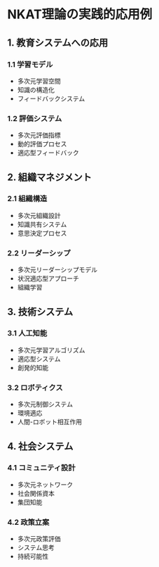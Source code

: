 # NKAT理論の実践的応用例

## 1. 教育システムへの応用
### 1.1 学習モデル
- 多次元学習空間
- 知識の構造化
- フィードバックシステム

### 1.2 評価システム
- 多次元評価指標
- 動的評価プロセス
- 適応型フィードバック

## 2. 組織マネジメント
### 2.1 組織構造
- 多次元組織設計
- 知識共有システム
- 意思決定プロセス

### 2.2 リーダーシップ
- 多次元リーダーシップモデル
- 状況適応型アプローチ
- 組織学習

## 3. 技術システム
### 3.1 人工知能
- 多次元学習アルゴリズム
- 適応型システム
- 創発的知能

### 3.2 ロボティクス
- 多次元制御システム
- 環境適応
- 人間-ロボット相互作用

## 4. 社会システム
### 4.1 コミュニティ設計
- 多次元ネットワーク
- 社会関係資本
- 集団知能

### 4.2 政策立案
- 多次元政策評価
- システム思考
- 持続可能性 